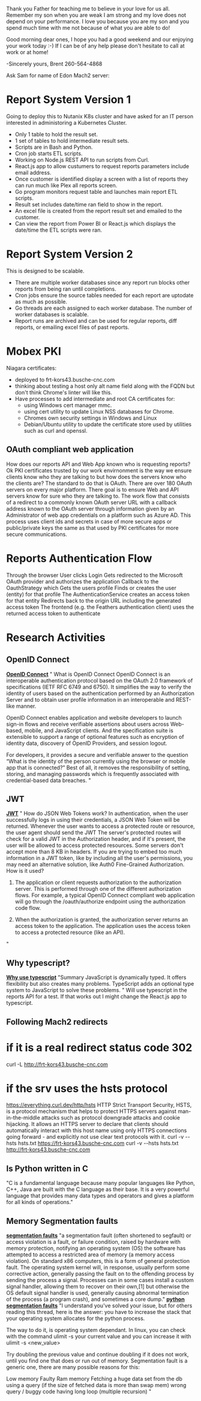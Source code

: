 Thank you Father for teaching me to believe in your love for us all. Remember my son when you are weak I am strong and my love does not depend on your performance.  I love you because you are my son and you spend much time with me not because of what you are able to do!

Good morning dear ones,
I hope you had a good weekend and our enjoying your work today :-) If I can be of any help please don't hesitate to call at work or at home!

-Sincerely yours,
Brent
260-564-4868

Ask Sam for name of Edon Mach2 server:


# Report System Version 1
Going to deploy this to Nutanix K8s cluster and have asked for an IT person interested in administoring a Kubernetes Cluster.
- Only 1 table to hold the result set.
- 1 set of tables to hold intermediate result sets.
- Scripts are in Bash and Python.
- Cron job starts ETL scripts.
- Working on Node.js REST API to run scripts from Curl.
- React.js app to allow custumers to request reports parameters include email address.
- Once customer is identified display a screen with a list of reports they can run much like Plex all reports screen.
- Go program monitors request table and launches main report ETL scripts.
- Result set includes date/time ran field to show in the report.
- An excel file is created from the report result set and emailed to the customer.
- Can view the report from Power BI or React.js which displays the date/time the ETL scripts were ran.  


# Report System Version 2
This is designed to be scalable.
- There are multiple worker databases since any report run blocks other reports from being ran until completions.
- Cron jobs ensure the source tables needed for each report are uptodate as much as possible.
- Go threads are each assigned to each worker database. The number of worker databases is scalable.
- Report runs are archived and can be used for regular reports, diff reports, or emailing excel files of past reports.

# Mobex PKI 
Niagara certificates:
- deployed to frt-kors43.busche-cnc.com 
- thinking about testing a host only alt name field along with the FQDN but don't think Chrome's linter will like this.
- Have processes to add intermediate and root CA certificates for:
    + using Windows cert manager mmc.
    + using cert utility to update Linux NSS databases for Chrome.
    + Chromes own security settings in Windows and Linux
    + Debian/Ubuntu utility to update the certificate store used by utilities such as curl and openssl.

## OAuth compliant web application
How does our reports API and Web App known who is requesting reports?
Ok PKI certificates trusted by our work envirnonment is the way we ensure clients know who they are talking to but how does the servers know who the clients are?  The standard to do that is OAuth.
There are over 180 OAuth servers on every major platform.  There goal is to ensure Web and API servers know for sure who they are talking to.  The work flow that consists of a redirect to a commonly known OAuth server URL with a callback address known to the OAuth server through information given by an Administrator of web app credentials on a platform such as Azure AD. This process uses client ids and secrets in case of more secure apps or public/private keys the same as that used by PKI certificates for more secure communications.
# Reports Authentication Flow
Through the browser
User clicks Login
Gets redirected to the Microsoft OAuth provider and authorizes the application
Callback to the OauthStrategy which
Gets the users profile
Finds or creates the user (entity) for that profile
The AuthenticationService creates an access token for that entity
Redirects back to the origin URL including the generated access token
The frontend (e.g. the Feathers authentication client) uses the returned access token to authenticate

# Research Activities
## OpenID Connect
**[OpenID Connect](https://openid.net/developers/how-connect-works/)**
"
What is OpenID Connect
OpenID Connect is an interoperable authentication protocol based on the OAuth 2.0 framework of specifications (IETF RFC 6749 and 6750). It simplifies the way to verify the identity of users based on the authentication performed by an Authorization Server and to obtain user profile information in an interoperable and REST-like manner.

OpenID Connect enables application and website developers to launch sign-in flows and receive verifiable assertions about users across Web-based, mobile, and JavaScript clients. And the specification suite is extensible to support a range of optional features such as encryption of identity data, discovery of OpenID Providers, and session logout.

For developers, it provides a secure and verifiable answer to the question “What is the identity of the person currently using the browser or mobile app that is connected?” Best of all, it removes the responsibility of setting, storing, and managing passwords which is frequently associated with credential-based data breaches.
"

## JWT
**[JWT](https://jwt.io/introduction)**
"
How do JSON Web Tokens work?
In authentication, when the user successfully logs in using their credentials, a JSON Web Token will be returned.
Whenever the user wants to access a protected route or resource, the user agent should send the JWT
The server's protected routes will check for a valid JWT in the Authorization header, and if it's present, the user will be allowed to access protected resources.
Some servers don't accept more than 8 KB in headers. If you are trying to embed too much information in a JWT token, like by including all the user's permissions, you may need an alternative solution, like Auth0 Fine-Grained Authorization.
How is it used?

1. The application or client requests authorization to the authorization server. This is performed through one of the different authorization flows. For example, a typical OpenID Connect compliant web application will go through the /oauth/authorize endpoint using the authorization code flow.

2. When the authorization is granted, the authorization server returns an access token to the application.
The application uses the access token to access a protected resource (like an API).

"
## Why typescript?
**[Why use typescript](https://www.typescripttutorial.net/typescript-tutorial/why-typescript/)**
"Summary
JavaScript is dynamically typed. It offers flexibility but also creates many problems.
TypeScript adds an optional type system to JavaScript to solve these problems.
"
Will use typescript in the reports API for a test.
If that works out I might change the React.js app to typescript.

## Following Mach2 redirects
# if it is a real redirect status code 302
curl -L http://frt-kors43.busche-cnc.com
# if the srv uses the hsts protocol
https://everything.curl.dev/http/hsts
HTTP Strict Transport Security, HSTS, is a protocol mechanism that helps to protect HTTPS servers against man-in-the-middle attacks such as protocol downgrade attacks and cookie hijacking. It allows an HTTPS server to declare that clients should automatically interact with this host name using only HTTPS connections going forward - and explicitly not use clear text protocols with it.
curl -v --hsts hsts.txt https://frt-kors43.busche-cnc.com
curl -v --hsts hsts.txt http://frt-kors43.busche-cnc.com

## Is Python written in C
"C is a fundamental language because many popular languages like Python, C++, Java are built with the C language as their base. It is a very powerful language that provides many data types and operators and gives a platform for all kinds of operations."

## Memory Segmentation faults
**[segmentation faults](https://en.wikipedia.org/wiki/Segmentation_fault)**
"a segmentation fault (often shortened to segfault) or access violation is a fault, or failure condition, raised by hardware with memory protection, notifying an operating system (OS) the software has attempted to access a restricted area of memory (a memory access violation). On standard x86 computers, this is a form of general protection fault. The operating system kernel will, in response, usually perform some corrective action, generally passing the fault on to the offending process by sending the process a signal. Processes can in some cases install a custom signal handler, allowing them to recover on their own,[1] but otherwise the OS default signal handler is used, generally causing abnormal termination of the process (a program crash), and sometimes a core dump."
**[python segmentation faults](https://stackoverflow.com/questions/10035541/what-causes-a-python-segmentation-fault)**
"I understand you've solved your issue, but for others reading this thread, here is the answer: you have to increase the stack that your operating system allocates for the python process.

The way to do it, is operating system dependant. In linux, you can check with the command ulimit -s your current value and you can increase it with ulimit -s <new_value>

Try doubling the previous value and continue doubling if it does not work, until you find one that does or run out of memory.
Segmentation fault is a generic one, there are many possible reasons for this:

Low memory
Faulty Ram memory
Fetching a huge data set from the db using a query (if the size of fetched data is more than swap mem)
wrong query / buggy code
having long loop (multiple recursion)
"

